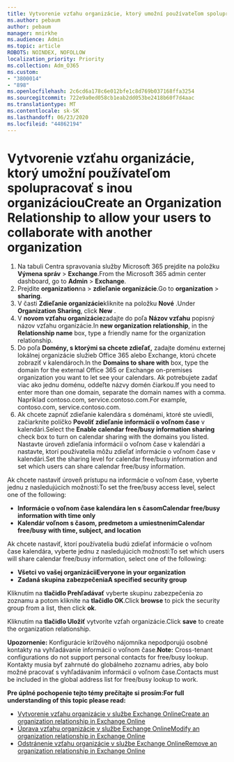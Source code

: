 ```yaml
---
title: Vytvorenie vzťahu organizácie, ktorý umožní používateľom spolupracovať s inou organizáciou
ms.author: pebaum
author: pebaum
manager: mnirkhe
ms.audience: Admin
ms.topic: article
ROBOTS: NOINDEX, NOFOLLOW
localization_priority: Priority
ms.collection: Adm_O365
ms.custom:
- "3800014"
- "898"
ms.openlocfilehash: 2c6cd6a178c6e012bfe1c8d769b037168ffa3254
ms.sourcegitcommit: 722e9a0ed058cb1eab2dd053be2418b60f7d4aac
ms.translationtype: MT
ms.contentlocale: sk-SK
ms.lasthandoff: 06/23/2020
ms.locfileid: "44862194"
---
```

# <a name="create-an-organization-relationship-to-allow-your-users-to-collaborate-with-another-organization"></a><span data-ttu-id="bef70-102">Vytvorenie vzťahu organizácie, ktorý umožní používateľom spolupracovať s inou organizáciou</span><span class="sxs-lookup"><span data-stu-id="bef70-102">Create an Organization Relationship to allow your users to collaborate with another organization</span></span>

1. <span data-ttu-id="bef70-103">Na tabuli Centra spravovania služby Microsoft 365 prejdite na položku **Výmena správ**  >  **Exchange**.</span><span class="sxs-lookup"><span data-stu-id="bef70-103">From the Microsoft 365 admin center dashboard, go to **Admin** > **Exchange**.</span></span>
2. <span data-ttu-id="bef70-104">Prejdite **organization**na  >  **zdieľanie organizácie**.</span><span class="sxs-lookup"><span data-stu-id="bef70-104">Go to **organization** > **sharing**.</span></span>
3. <span data-ttu-id="bef70-105">V časti **Zdieľanie organizácie**kliknite na položku **Nové** .</span><span class="sxs-lookup"><span data-stu-id="bef70-105">Under **Organization Sharing**, click **New** .</span></span>
4. <span data-ttu-id="bef70-106">V **novom vzťahu organizácie**zadajte do poľa **Názov vzťahu** popisný názov vzťahu organizácie.</span><span class="sxs-lookup"><span data-stu-id="bef70-106">In **new organization relationship**, in the **Relationship name** box, type a friendly name for the organization relationship.</span></span>
5. <span data-ttu-id="bef70-107">Do poľa **Domény, s ktorými sa chcete zdieľať,** zadajte doménu externej lokálnej organizácie služieb Office 365 alebo Exchange, ktorú chcete zobraziť v kalendároch.</span><span class="sxs-lookup"><span data-stu-id="bef70-107">In the **Domains to share with** box, type the domain for the external Office 365 or Exchange on-premises organization you want to let see your calendars.</span></span> <span data-ttu-id="bef70-108">Ak potrebujete zadať viac ako jednu doménu, oddeľte názvy domén čiarkou.</span><span class="sxs-lookup"><span data-stu-id="bef70-108">If you need to enter more than one domain, separate the domain names with a comma.</span></span> <span data-ttu-id="bef70-109">Napríklad contoso.com, service.contoso.com.</span><span class="sxs-lookup"><span data-stu-id="bef70-109">For example, contoso.com, service.contoso.com.</span></span>
6. <span data-ttu-id="bef70-110">Ak chcete zapnúť zdieľanie kalendára s doménami, ktoré ste uviedli, začiarknite políčko **Povoliť zdieľanie informácií o voľnom čase** v kalendári.</span><span class="sxs-lookup"><span data-stu-id="bef70-110">Select the **Enable calendar free/busy information sharing** check box to turn on calendar sharing with the domains you listed.</span></span> <span data-ttu-id="bef70-111">Nastavte úroveň zdieľania informácií o voľnom čase v kalendári a nastavte, ktorí používatelia môžu zdieľať informácie o voľnom čase v kalendári.</span><span class="sxs-lookup"><span data-stu-id="bef70-111">Set the sharing level for calendar free/busy information and set which users can share calendar free/busy information.</span></span>  

<span data-ttu-id="bef70-112">Ak chcete nastaviť úroveň prístupu na informácie o voľnom čase, vyberte jednu z nasledujúcich možností:</span><span class="sxs-lookup"><span data-stu-id="bef70-112">To set the free/busy access level, select one of the following:</span></span>

- <span data-ttu-id="bef70-113">**Informácie o voľnom čase kalendára len s časom**</span><span class="sxs-lookup"><span data-stu-id="bef70-113">**Calendar free/busy information with time only**</span></span>
- <span data-ttu-id="bef70-114">**Kalendár voľnom s časom, predmetom a umiestnením**</span><span class="sxs-lookup"><span data-stu-id="bef70-114">**Calendar free/busy with time, subject, and location**</span></span>  

 <span data-ttu-id="bef70-115">Ak chcete nastaviť, ktorí používatelia budú zdieľať informácie o voľnom čase kalendára, vyberte jednu z nasledujúcich možností:</span><span class="sxs-lookup"><span data-stu-id="bef70-115">To set which users will share calendar free/busy information, select one of the following:</span></span>

- <span data-ttu-id="bef70-116">**Všetci vo vašej organizácii**</span><span class="sxs-lookup"><span data-stu-id="bef70-116">**Everyone in your organization**</span></span>
- <span data-ttu-id="bef70-117">**Zadaná skupina zabezpečenia**</span><span class="sxs-lookup"><span data-stu-id="bef70-117">**A specified security group**</span></span>  

<span data-ttu-id="bef70-118">Kliknutím na **tlačidlo Prehľadávať** vyberte skupinu zabezpečenia zo zoznamu a potom kliknite na **tlačidlo OK**.</span><span class="sxs-lookup"><span data-stu-id="bef70-118">Click **browse** to pick the security group from a list, then click **ok**.</span></span>

<span data-ttu-id="bef70-119">Kliknutím na **tlačidlo Uložiť** vytvoríte vzťah organizácie.</span><span class="sxs-lookup"><span data-stu-id="bef70-119">Click **save** to create the organization relationship.</span></span>  

<span data-ttu-id="bef70-120">**Upozornenie:** Konfigurácie krížového nájomníka nepodporujú osobné kontakty na vyhľadávanie informácií o voľnom čase.</span><span class="sxs-lookup"><span data-stu-id="bef70-120">**Note:** Cross-tenant configurations do not support personal contacts for free/busy lookup.</span></span> <span data-ttu-id="bef70-121">Kontakty musia byť zahrnuté do globálneho zoznamu adries, aby bolo možné pracovať s vyhľadávaním informácií o voľnom čase.</span><span class="sxs-lookup"><span data-stu-id="bef70-121">Contacts must be included in the global address list for free/busy lookup to work.</span></span>

<span data-ttu-id="bef70-122">**Pre úplné pochopenie tejto témy prečítajte si prosím:**</span><span class="sxs-lookup"><span data-stu-id="bef70-122">**For full understanding of this topic please read:**</span></span>

- [<span data-ttu-id="bef70-123">Vytvorenie vzťahu organizácie v službe Exchange Online</span><span class="sxs-lookup"><span data-stu-id="bef70-123">Create an organization relationship in Exchange Online</span></span>](https://docs.microsoft.com/exchange/sharing/organization-relationships/create-an-organization-relationship)
- [<span data-ttu-id="bef70-124">Úprava vzťahu organizácie v službe Exchange Online</span><span class="sxs-lookup"><span data-stu-id="bef70-124">Modify an organization relationship in Exchange Online</span></span>](https://docs.microsoft.com/exchange/sharing/organization-relationships/modify-an-organization-relationship)
- [<span data-ttu-id="bef70-125">Odstránenie vzťahu organizácie v službe Exchange Online</span><span class="sxs-lookup"><span data-stu-id="bef70-125">Remove an organization relationship in Exchange Online</span></span>](https://docs.microsoft.com/exchange/sharing/organization-relationships/remove-an-organization-relationship)
